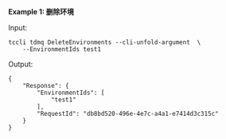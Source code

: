 **Example 1: 删除环境**



Input: 

```
tccli tdmq DeleteEnvironments --cli-unfold-argument  \
    --EnvironmentIds test1
```

Output: 
```
{
    "Response": {
        "EnvironmentIds": [
            "test1"
        ],
        "RequestId": "db8bd520-496e-4e7c-a4a1-e7414d3c315c"
    }
}
```

